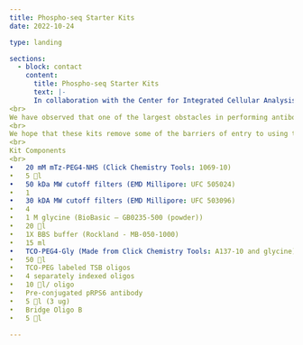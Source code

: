 ```yaml
---
title: Phospho-seq Starter Kits
date: 2022-10-24

type: landing

sections:
  - block: contact
    content:
      title: Phospho-seq Starter Kits
      text: |- 
      In collaboration with the Center for Integrated Cellular Analysis (link: https://www.multimodalintegration.org/). We are happy to offer Phospho-seq Starter Kits to make it easier for users to try Phospho-seq out for themselves! If you are interested in receiving a kit, please fill out this form. We’ll follow up by e-mail with a standard Material Transfer Agreement and request for a FedEx account number.
<br>
We have observed that one of the largest obstacles in performing antibody-based single-cell protein profiling including ASAP-seq (link), inCITE-seq (link), NEAT-seq (link), QURIE-seq (link) and others is the limited commercial availability of pre-conjugated antibodies, especially for intracellular proteins. For Phospho-seq we adapted an already established click-chemistry-based DNA-antibody conjugation method (link to Van Buggenum) to create large panels of custom conjugated antibodies. In this Phospho-seq starter kit, we provide the material to conjugate up to four antibodies of the user’s choice with four separately indexed labeled TSB DNA oligos as well as a pre-conjugated control antibody for phospho-RPS6. We also provide a bridge oligo for use in the 10X scATAC-seq and scMultiome kits for antibody capture.
<br>
We hope that these kits remove some of the barriers of entry to using this technology and are excited to see what users do with them!
<br>
Kit Components
<br>
•	20 mM mTz-PEG4-NHS (Click Chemistry Tools: 1069-10)
•	5 l 
•	50 kDa MW cutoff filters (EMD Millipore: UFC 505024)
•	1
•	30 kDA MW cutoff filters (EMD Millipore: UFC 503096)
•	4
•	1 M glycine (BioBasic – GB0235-500 (powder))
•	20 l
•	1X BBS buffer (Rockland - MB-050-1000)
•	15 ml
•	TCO-PEG4-Gly (Made from Click Chemistry Tools: A137-10 and glycine)
•	50 l
•	TCO-PEG labeled TSB oligos
•	4 separately indexed oligos
•	10 l/ oligo
•	Pre-conjugated pRPS6 antibody
•	5 l (3 ug)
•	Bridge Oligo B
•	5 l

---
```

